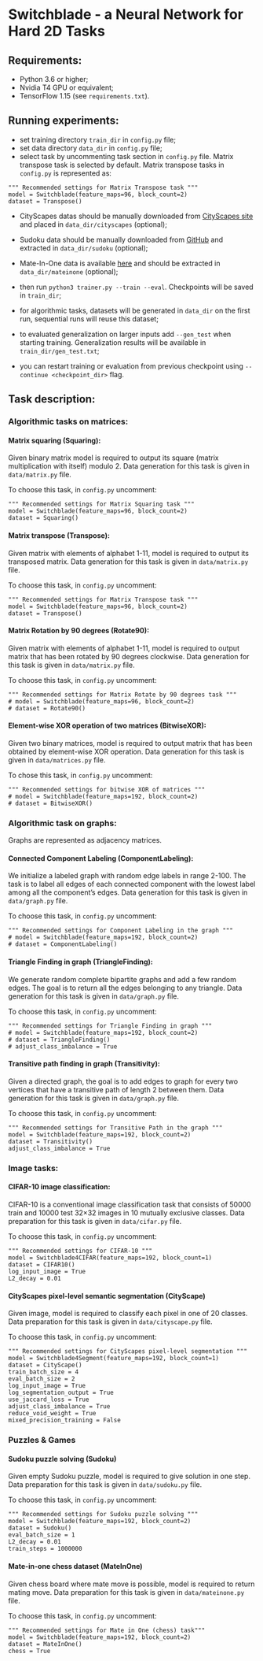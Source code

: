 # Switchblade - a Neural Network for Hard 2D Tasks

## Requirements:
* Python 3.6 or higher;
* Nvidia T4 GPU or equivalent;
* TensorFlow 1.15 (see `requirements.txt`).

## Running experiments:
* set training directory `train_dir` in `config.py` file;
* set data directory `data_dir` in `config.py` file;
* select task by uncommenting task section in `config.py` file.
Matrix transpose task is selected by default. Matrix transpose tasks in `config.py`
is represented as: 
```python3
""" Recommended settings for Matrix Transpose task """
model = Switchblade(feature_maps=96, block_count=2)
dataset = Transpose()
```
* CityScapes datas should be manually downloaded from [CityScapes site](https://www.cityscapes-dataset.com)
and placed in `data_dir/cityscapes` (optional);
* Sudoku data should be manually downloaded from [GitHub](https://github.com/Kyubyong/sudoku)
and extracted in `data_dir/sudoku` (optional);
* Mate-In-One data is available [here]()
and should be extracted in `data_dir/mateinone` (optional);

* then run `python3 trainer.py --train --eval`. Checkpoints will be saved in `train_dir`;
* for algorithmic tasks, datasets will be generated in `data_dir` on the first run, sequential runs
will reuse this dataset;
* to evaluated generalization on larger inputs add `--gen_test` when starting training. Generalization results will be available in `train_dir/gen_test.txt`;
* you can restart training or evaluation from previous checkpoint using `--continue <checkpoint_dir>` flag.

## Task description:

### Algorithmic tasks on matrices:

#### Matrix squaring (Squaring):
Given binary matrix model is required to output its square (matrix multiplication with itself) modulo 2.
Data generation for this task is given in `data/matrix.py` file.

To choose this task, in `config.py` uncomment:
```
""" Recommended settings for Matrix Squaring task """
model = Switchblade(feature_maps=96, block_count=2)
dataset = Squaring()
```

#### Matrix transpose (Transpose):
Given matrix with elements of alphabet 1-11, model is required to output its transposed matrix.
Data generation for this task is given in `data/matrix.py` file.

To choose this task, in `config.py` uncomment:
```
""" Recommended settings for Matrix Transpose task """
model = Switchblade(feature_maps=96, block_count=2)
dataset = Transpose()
```
#### Matrix Rotation by 90 degrees (Rotate90):
Given matrix with elements of alphabet 1-11, model is required to output matrix that has been rotated by 90 degrees clockwise.
Data generation for this task is given in `data/matrix.py` file.

To choose this task, in `config.py` uncomment:
```
""" Recommended settings for Matrix Rotate by 90 degrees task """
# model = Switchblade(feature_maps=96, block_count=2)
# dataset = Rotate90()
```

#### Element-wise XOR operation of two matrices (BitwiseXOR):
Given two binary matrices, model is required to output matrix that has been obtained by element-wise XOR operation.
Data generation for this task is given in `data/matrices.py` file.

To chose this task, in `config.py` uncomment:
```
""" Recommended settings for bitwise XOR of matrices """
# model = Switchblade(feature_maps=192, block_count=2)
# dataset = BitwiseXOR()
```

### Algorithmic task on graphs:
Graphs are represented as adjacency matrices.

#### Connected Component Labeling (ComponentLabeling):
We initialize a labeled graph with random edge labels in range 2-100. 
The task is to label all edges of each connected component with the lowest label among all the component’s edges.
Data generation for this task is given in `data/graph.py` file.

To choose this task, in `config.py` uncomment:
```
""" Recommended settings for Component Labeling in the graph """
# model = Switchblade(feature_maps=192, block_count=2)
# dataset = ComponentLabeling()
```

#### Triangle Finding in graph (TriangleFinding):
We generate random complete bipartite graphs and add a few random edges.
The goal is to return all the edges belonging to any triangle.
Data generation for this task is given in `data/graph.py` file.

To choose this task, in `config.py` uncomment:
```
""" Recommended settings for Triangle Finding in graph """
# model = Switchblade(feature_maps=192, block_count=2)
# dataset = TriangleFinding()
# adjust_class_imbalance = True
```

#### Transitive path finding in graph (Transitivity):
Given a directed graph, the goal is to add edges to graph for every two vertices
that have a transitive path of length 2 between them.
Data generation for this task is given in `data/graph.py` file.

To choose this task, in `config.py` uncomment:
```
""" Recommended settings for Transitive Path in the graph """
model = Switchblade(feature_maps=192, block_count=2)
dataset = Transitivity()
adjust_class_imbalance = True
```

### Image tasks:

#### CIFAR-10 image classification:
CIFAR-10 is a conventional image classification task that consists of 50000
train and 10000 test 32×32 images in 10 mutually exclusive classes.
Data preparation for this task is given in `data/cifar.py` file.

To choose this task, in `config.py` uncomment:
```
""" Recommended settings for CIFAR-10 """
model = Switchblade4CIFAR(feature_maps=192, block_count=1)
dataset = CIFAR10()
log_input_image = True
L2_decay = 0.01
```

#### CityScapes pixel-level semantic segmentation (CityScape)
Given image, model is required to classify each pixel in one of 20 classes.
Data preparation for this task is given in `data/cityscape.py` file.

To choose this task, in `config.py` uncomment:
```
""" Recommended settings for CityScapes pixel-level segmentation """
model = Switchblade4Segment(feature_maps=192, block_count=1)
dataset = CityScape()
train_batch_size = 4
eval_batch_size = 2
log_input_image = True
log_segmentation_output = True
use_jaccard_loss = True
adjust_class_imbalance = True
reduce_void_weight = True
mixed_precision_training = False
```

### Puzzles & Games

#### Sudoku puzzle solving (Sudoku)
Given empty Sudoku puzzle, model is required to give solution in one step.
Data preparation for this task is given in `data/sudoku.py` file.

To choose this task, in `config.py` uncomment:
```
""" Recommended settings for Sudoku puzzle solving """
model = Switchblade(feature_maps=192, block_count=2)
dataset = Sudoku()
eval_batch_size = 1
L2_decay = 0.01
train_steps = 1000000
```

#### Mate-in-one chess dataset (MateInOne)
Given chess board where mate move is possible, model is required to return mating move.
Data preparation for this task is given in `data/mateinone.py` file.

To choose this task, in `config.py` uncomment:
```
""" Recommended settings for Mate in One (chess) task"""
model = Switchblade(feature_maps=192, block_count=2)
dataset = MateInOne()
chess = True
```

